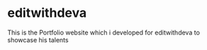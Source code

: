 # editwithdeva
This is the Portfolio website which i developed for editwithdeva to showcase his talents 
